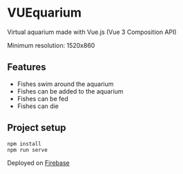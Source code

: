 # VUEquarium

Virtual aquarium made with Vue.js (Vue 3 Composition API)

Minimum resolution: 1520x860

## Features
- Fishes swim around the aquarium
- Fishes can be added to the aquarium
- Fishes can be fed
- Fishes can die

## Project setup
```
npm install
npm run serve
```

Deployed on [Firebase](https://vuequarium.web.app/)
